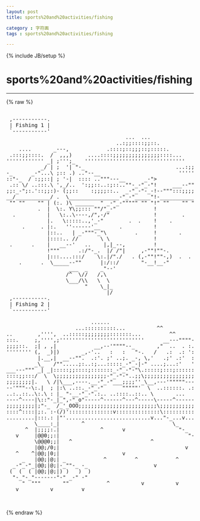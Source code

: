 ```yaml
---
layout: post
title: sports%20and%20activities/fishing
category : 字符画
tags : sports%20and%20activities/fishing
---
```

{% include JB/setup %}
# sports%20and%20activities/fishing
---
{% raw %}
<pre>

 ,-----------.
 | Fishing 1 |
 `-----------&#039;
                                      ...  ...
                                   ..:;;::::;;::.
    ....       _---,            .::::;::;;;::;:::::.
 .:::;;::::.  /  ,,,)     ....::::;;;;;;;;;;;;;;;::::...
&#039;&#039;&#039;&#039;&#039;&#039;&#039;&#039;&#039;&#039;&#039;&#039; _| ;&#039;&#039;&#039;;_   &#039;&#039;&#039;&#039;&#039;&#039;&#039;&#039;&#039;&#039;&#039;&#039;&#039;&#039;&#039;&#039;&#039;&#039;&#039;&#039;&#039;&#039;&#039;&#039;&#039;&#039;&#039;&#039;&#039;&#039;&#039;&#039;
           _/ | ;  &#039;| &quot;-_                             ...:;;:.
-_      _-&quot;...\ ;:: .) ..&quot;--__                         &#039;&#039;&#039;&#039;&#039;&#039;
::&quot;-_  / :;;::| ; &#039;-|  :::: ..&quot;&quot;&quot;---__      _-&quot;&gt;            _-
 .:: \/ ..:::.\ &#039;,_/..  &#039;:;;::..:;::..&quot;&quot;-_-&quot;_-&quot;!     ___--&quot;&quot;..
;;:_-&quot;;:.&#039;::;;:)- (;;::    :;;;;::..  _-&quot;_-&quot;-_-!--&quot;&quot;&quot;:::;;;;::
__/___________/ .  \________________-&quot;_-&quot;_____&quot;!-_____________
 &quot;&quot; &quot;&quot;    &quot;&quot; | (:. )\ ______  &quot; _-&quot;_-&quot;&quot;&quot;&quot;&quot; &quot;&quot; &quot;!&quot; &quot;&quot;    &quot;&quot; &quot;
          .  |  \:. Y\;;::: &quot;&quot;/&quot;_-&quot;            !
  .          |   \:..\----,/&quot;,-/&quot;              !        .
             |.   \:::::..,&#039;_-&quot;        .  .    !    .
     .     . |:.   &#039;&#039;------&#039;__      .          !
             |::..   | _-&quot;&quot;&quot;-_&quot;\         .     !       .
             |::::.. //       \ \              !
 .      .    |   __--&#039;   ..    |,|_--,         !
             !&quot;&quot;&quot;      .:/&quot;-_.  |/ /&quot;|     ,-&quot;&quot;!&quot;&quot;-.
             |:::....:::/    \:.|/&quot;./   . (,-&quot;&quot;!&quot;&quot;-,)  .  .
    .      .  \_____--&quot;&quot;      |:/::/       &quot;-__!__-&quot;
                    ___  _    _&quot;--&#039;
                   /^  \//   /,\
                   \___/\\   \  \
                         &quot;    \_|_
                                |/
 ,-----------.
 | Fishing 2 |
 `-----------&#039;

                           ......
                      ...::::::::::...          ^^
..        ,&#039;&#039;&#039;&#039;,  ..:::::;;;;;;;;:::::::...         ^^
:::.     ;,&#039;&#039;&#039;&#039;,;&#039;&#039;&#039;&#039;&#039;&#039;&#039;&#039;&#039;&#039;&#039;&#039;&#039;&#039;&#039;&#039;&#039;&#039;&#039;&#039;&#039;&#039;&#039;&#039;&#039;&#039;&#039;      __---&quot;&quot;&quot;&quot;-_
;;;;::.  ;| , ,|            __,--&#039;&quot;&quot;&quot;&quot;--_       ,&quot;  ..  . :. &quot;-_.. ...
&#039;&#039;&#039;&#039;&#039;&#039;&#039;&#039; (,  _)|)       _,-&#039;..   :   :   &quot;-.   /   .:  .: &#039;: :. \:::::::..
          |.__,|  __--&quot;&quot;.  .:&#039;. ;&#039; ..;. _-, \,&#039;   .;&#039; .:&#039;  :. :. \;;;;;;;;::
         _\_   /&quot;&quot;.....;:..:;...:::::_-&quot;_-|-&quot; ....;...:&#039;   &#039;:.&#039;;. \&#039;&#039;&#039;&#039;&#039;&#039;&#039;&#039;&#039;&#039;;
___---&quot;&quot;&quot; _| _|:::::;;::::;:::::::_-&quot;_-&quot;-&quot;\.:::::;:::;:::::::;::;:.&quot;-_     ,;
::::;;:::/  \  \;;;;;;;;;;;;;;;;-&quot;_-&quot;-&quot;..;;\;;;;;;;;;;;;;;;;;;;;;:::::&quot;-_-;;:.
;;;;;;;;|.   \ /|\___,----.__-&quot;_-&quot;___;;;;&#039;&#039;_\__,---&#039;&quot;&quot;&quot;&quot;&quot;----._&#039;;;;;;;;;;&quot;-___
--&#039;&quot;&quot;&quot;--\:.|  ; |:\ ..::._-&quot;_-&quot;      &quot;&quot;&quot;&quot;&quot;&#039;  \  ..::::::. .::. &#039;&quot;&quot;-._  _,-&#039;&quot;&quot;
..:..::..\:.\ : |_ &quot;-__-&quot;_-&quot;.:.. ..::::..::.. \       ...    .::::.. &quot;&quot; ..::.
----^----|\::&quot;-_|_&quot;,-&quot;_o&quot;-----^------^---^-----\-----^--------------^---------
;;;;;;;;;|;&quot;-_  /_&#039;_OOO;;;;;;;;;;;;;;;;;;;;;;;;;\;;;;;;;;;;;;;;;;;;;;;;;;;;;;;
::::^::::|;:. :-(/)&#039;::::::::::::::v::::::::::::::\::::::::::::::::::::::::::::
.........|:::.: |&quot;&#039;...........................v...&quot;-_...v.............v.......
         \____:_|       ^                            \_       ^
      ^  |;;;;:.|             ^      v                 &quot;-_
   v     |@@0;;:|                                         &quot;-_    v    ^
         \@@@0;;|   ^                         ^              &quot;-_
         |@@;/0;|                                        v      &quot;--___---_ -_
   ^    ^|@@;|0;|                    v                           (  ( &quot;&quot;&#039; )  )
     _   |@@;|@;| _            ^         ^            ^           &quot;-  ---  -&quot;
  _-&quot;_-&quot;_|@@;|@;|-_&quot;&quot;-_ -_                     v
 (  (  ( |@@;|@;|) )   )  )                                  ^      ^
  &quot;-_&quot;-_&quot;-------&quot;-&quot; _-&quot; -&quot;
     &quot;  &quot;&quot;&quot;       &quot;&quot;            ^          v          v
   v          v         v

 </pre>
{% endraw %}
